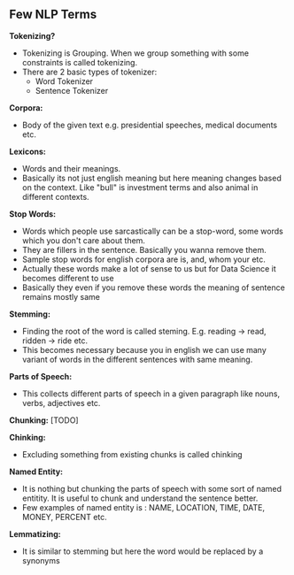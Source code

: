 ## Few NLP Terms

**Tokenizing?**
* Tokenizing is Grouping. When we group something with some constraints is called tokenizing.
* There are 2 basic types of tokenizer:
    * Word Tokenizer
    * Sentence Tokenizer

 **Corpora:**
 * Body of the given text e.g. presidential speeches, medical documents etc.

 **Lexicons:**
 * Words and their meanings.
 * Basically its not just english meaning but here meaning changes based on the context. Like "bull" is investment terms and also animal in different contexts.

**Stop Words:**
* Words which people use sarcastically can be a stop-word, some words which you don't care about them.
* They are fillers in the sentence. Basically you wanna remove them.
* Sample stop words for english corpora are is, and, whom your etc.
* Actually these words make a lot of sense to us but for Data Science it becomes different to use
* Basically they even if you remove these words the meaning of sentence remains mostly same

**Stemming:**
* Finding the root of the word is called steming. E.g. reading -> read, ridden -> ride etc.
* This becomes necessary because you in english we can use many variant of words in the different sentences with same meaning.

**Parts of Speech:**
* This collects different parts of speech in a given paragraph like nouns, verbs, adjectives etc.

**Chunking:** [TODO]

**Chinking:** 
* Excluding something from existing chunks is called chinking

**Named Entity:**
* It is nothing but chunking the parts of speech with some sort of named entitity. It is useful to chunk and understand the sentence better.
* Few examples of named entity is : NAME, LOCATION, TIME, DATE, MONEY, PERCENT etc.

**Lemmatizing:**
* It is similar to stemming but here the word would be replaced by a synonyms
